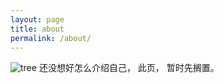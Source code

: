 ```yaml
---
layout: page
title: about
permalink: /about/
---
```

![tree](https://gitee.com/moselikk/picsBed/raw/master/image/202112142239432.png)
还没想好怎么介绍自己，
此页，
暂时先搁置。